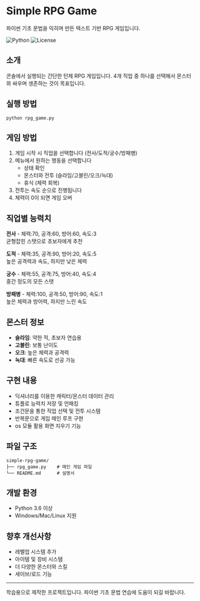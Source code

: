 # Simple RPG Game

파이썬 기초 문법을 익히며 만든 텍스트 기반 RPG 게임입니다.

![Python](https://img.shields.io/badge/Python-3.6+-blue.svg)
![License](https://img.shields.io/badge/License-MIT-green.svg)

## 소개

콘솔에서 실행되는 간단한 턴제 RPG 게임입니다. 
4개 직업 중 하나를 선택해서 몬스터와 싸우며 생존하는 것이 목표입니다.

## 실행 방법

```
python rpg_game.py
```

## 게임 방법

1. 게임 시작 시 직업을 선택합니다 (전사/도적/궁수/방패병)
2. 메뉴에서 원하는 행동을 선택합니다
   - 상태 확인
   - 몬스터와 전투 (슬라임/고블린/오크/늑대)
   - 휴식 (체력 회복)
3. 전투는 속도 순으로 진행됩니다
4. 체력이 0이 되면 게임 오버

## 직업별 능력치

**전사** - 체력:70, 공격:60, 방어:60, 속도:3  
균형잡힌 스탯으로 초보자에게 추천

**도적** - 체력:35, 공격:90, 방어:20, 속도:5  
높은 공격력과 속도, 하지만 낮은 체력

**궁수** - 체력:55, 공격:75, 방어:40, 속도:4  
중간 정도의 모든 스탯

**방패병** - 체력:100, 공격:50, 방어:90, 속도:1  
높은 체력과 방어력, 하지만 느린 속도

## 몬스터 정보

- **슬라임**: 약한 적, 초보자 연습용
- **고블린**: 보통 난이도
- **오크**: 높은 체력과 공격력
- **늑대**: 빠른 속도로 선공 가능

## 구현 내용

- 딕셔너리를 이용한 캐릭터/몬스터 데이터 관리
- 튜플로 능력치 저장 및 언패킹
- 조건문을 통한 직업 선택 및 전투 시스템
- 반복문으로 게임 메인 루프 구현
- os 모듈 활용 화면 지우기 기능

## 파일 구조

```
simple-rpg-game/
├── rpg_game.py    # 메인 게임 파일
└── README.md      # 설명서
```

## 개발 환경

- Python 3.6 이상
- Windows/Mac/Linux 지원

## 향후 개선사항

- 레벨업 시스템 추가
- 아이템 및 장비 시스템
- 더 다양한 몬스터와 스킬
- 세이브/로드 기능

---

학습용으로 제작한 프로젝트입니다. 파이썬 기초 문법 연습에 도움이 되길 바랍니다.
